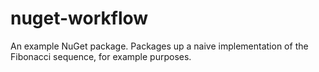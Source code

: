 # nuget-workflow

An example NuGet package. Packages up a naive implementation of the Fibonacci sequence, for example purposes.
